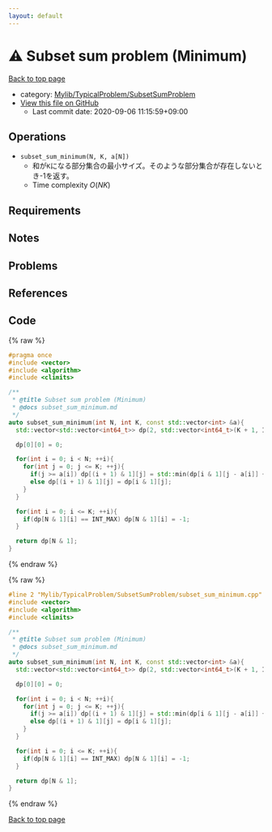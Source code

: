 ```yaml
---
layout: default
---
```


<!-- mathjax config similar to math.stackexchange -->
<script type="text/javascript" async
  src="https://cdnjs.cloudflare.com/ajax/libs/mathjax/2.7.5/MathJax.js?config=TeX-MML-AM_CHTML">
</script>
<script type="text/x-mathjax-config">
  MathJax.Hub.Config({
    TeX: { equationNumbers: { autoNumber: "AMS" }},
    tex2jax: {
      inlineMath: [ ['$','$'] ],
      processEscapes: true
    },
    "HTML-CSS": { matchFontHeight: false },
    displayAlign: "left",
    displayIndent: "2em"
  });
</script>

<script type="text/javascript" src="https://cdnjs.cloudflare.com/ajax/libs/jquery/3.4.1/jquery.min.js"></script>
<script src="https://cdn.jsdelivr.net/npm/jquery-balloon-js@1.1.2/jquery.balloon.min.js" integrity="sha256-ZEYs9VrgAeNuPvs15E39OsyOJaIkXEEt10fzxJ20+2I=" crossorigin="anonymous"></script>
<script type="text/javascript" src="../../../../assets/js/copy-button.js"></script>
<link rel="stylesheet" href="../../../../assets/css/copy-button.css" />


# :warning: Subset sum problem (Minimum)

<a href="../../../../index.html">Back to top page</a>

* category: <a href="../../../../index.html#2e380218d9fd214c2f91a8ade734af1c">Mylib/TypicalProblem/SubsetSumProblem</a>
* <a href="{{ site.github.repository_url }}/blob/master/Mylib/TypicalProblem/SubsetSumProblem/subset_sum_minimum.cpp">View this file on GitHub</a>
    - Last commit date: 2020-09-06 11:15:59+09:00




## Operations

- `subset_sum_minimum(N, K, a[N])`
	-  和が`K`になる部分集合の最小サイズ。そのような部分集合が存在しないとき-1を返す。
	- Time complexity $O(NK)$

## Requirements

## Notes

## Problems

## References



## Code

<a id="unbundled"></a>
{% raw %}
```cpp
#pragma once
#include <vector>
#include <algorithm>
#include <climits>

/**
 * @title Subset sum problem (Minimum)
 * @docs subset_sum_minimum.md
 */
auto subset_sum_minimum(int N, int K, const std::vector<int> &a){
  std::vector<std::vector<int64_t>> dp(2, std::vector<int64_t>(K + 1, INT_MAX));

  dp[0][0] = 0;

  for(int i = 0; i < N; ++i){
    for(int j = 0; j <= K; ++j){
      if(j >= a[i]) dp[(i + 1) & 1][j] = std::min(dp[i & 1][j - a[i]] + 1, dp[i & 1][j]);
      else dp[(i + 1) & 1][j] = dp[i & 1][j];
    }
  }

  for(int i = 0; i <= K; ++i){
    if(dp[N & 1][i] == INT_MAX) dp[N & 1][i] = -1;
  }

  return dp[N & 1];
}

```
{% endraw %}

<a id="bundled"></a>
{% raw %}
```cpp
#line 2 "Mylib/TypicalProblem/SubsetSumProblem/subset_sum_minimum.cpp"
#include <vector>
#include <algorithm>
#include <climits>

/**
 * @title Subset sum problem (Minimum)
 * @docs subset_sum_minimum.md
 */
auto subset_sum_minimum(int N, int K, const std::vector<int> &a){
  std::vector<std::vector<int64_t>> dp(2, std::vector<int64_t>(K + 1, INT_MAX));

  dp[0][0] = 0;

  for(int i = 0; i < N; ++i){
    for(int j = 0; j <= K; ++j){
      if(j >= a[i]) dp[(i + 1) & 1][j] = std::min(dp[i & 1][j - a[i]] + 1, dp[i & 1][j]);
      else dp[(i + 1) & 1][j] = dp[i & 1][j];
    }
  }

  for(int i = 0; i <= K; ++i){
    if(dp[N & 1][i] == INT_MAX) dp[N & 1][i] = -1;
  }

  return dp[N & 1];
}

```
{% endraw %}

<a href="../../../../index.html">Back to top page</a>

